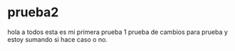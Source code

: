 # prueba2

hola a todos esta es mi primera prueba 1 prueba de cambios para prueba
y estoy sumando si hace caso o no.